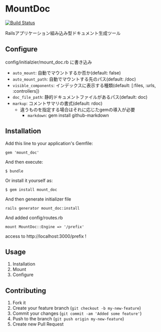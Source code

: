 # MountDoc

[![Build Status](https://secure.travis-ci.org/[rosylilly]/[mount_doc].png)](http://travis-ci.org/[rosylilly]/[mount_doc])

Railsアプリケーション組み込み型ドキュメント生成ツール

## Configure

config/initialzier/mount_doc.rb に書き込み

- `auto_mount`: 自動でマウントするか否か(default: false)
- `auto_mount_path`: 自動でマウントする先のパス(default: /doc)
- `visible_components`: インデックスに表示する種類(default: [:files, :urls, :controllers])
- `doc_file_path`: 静的ドキュメントファイルがあるパス(default: doc)
- `markup`: コメントサマリの書式(default: rdoc)
  - 違うものを指定する場合はそれに応じたgemの導入が必要
    - `markdown`: gem install github-markdown

## Installation

Add this line to your application's Gemfile:

    gem 'mount_doc'

And then execute:

    $ bundle

Or install it yourself as:

    $ gem install mount_doc

And then generate initializer file

    rails generator mount_doc:install

And added config/routes.rb

    mount MountDoc::Engine => '/prefix'

access to http://localhost:3000/prefix !


## Usage

1. Installation
2. Mount
3. Configure

## Contributing

1. Fork it
2. Create your feature branch (`git checkout -b my-new-feature`)
3. Commit your changes (`git commit -am 'Added some feature'`)
4. Push to the branch (`git push origin my-new-feature`)
5. Create new Pull Request
